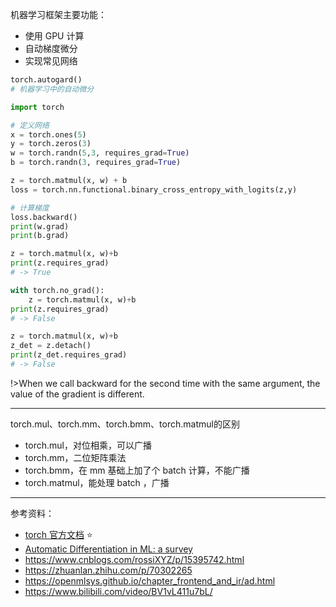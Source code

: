 
机器学习框架主要功能：
- 使用 GPU 计算
- 自动梯度微分
- 实现常见网络



```python
torch.autogard()
# 机器学习中的自动微分
```

```python
import torch

# 定义网络
x = torch.ones(5)
y = torch.zeros(3)
w = torch.randn(5,3, requires_grad=True)
b = torch.randn(3, requires_grad=True)

z = torch.matmul(x, w) + b
loss = torch.nn.functional.binary_cross_entropy_with_logits(z,y)

# 计算梯度
loss.backward()
print(w.grad)
print(b.grad)
```

```python
z = torch.matmul(x, w)+b
print(z.requires_grad)
# -> True

with torch.no_grad():
    z = torch.matmul(x, w)+b
print(z.requires_grad)
# -> False

z = torch.matmul(x, w)+b
z_det = z.detach()
print(z_det.requires_grad)
# -> False
```

!>When we call backward for the second time with the same argument, the value of the gradient is different.


-------------

torch.mul、torch.mm、torch.bmm、torch.matmul的区别

- torch.mul，对位相乘，可以广播
- torch.mm，二位矩阵乘法
- torch.bmm，在 mm 基础上加了个 batch 计算，不能广播
- torch.matmul，能处理 batch ，广播


------------

参考资料：
- [torch 官方文档](https://pytorch.org/tutorials/beginner/basics/autogradqs_tutorial.html) ⭐️
- [Automatic Differentiation in ML: a survey](https://arxiv.org/pdf/1502.05767.pdf)
- https://www.cnblogs.com/rossiXYZ/p/15395742.html
- https://zhuanlan.zhihu.com/p/70302265
- https://openmlsys.github.io/chapter_frontend_and_ir/ad.html
- https://www.bilibili.com/video/BV1vL411u7bL/

